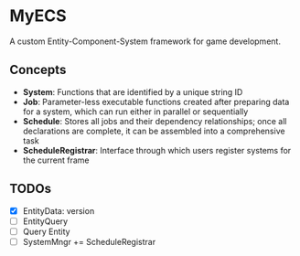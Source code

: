 # MyECS

A custom Entity-Component-System framework for game development.

## Concepts

- **System**: Functions that are identified by a unique string ID
- **Job**: Parameter-less executable functions created after preparing data for a system, which can run either in
  parallel or sequentially
- **Schedule**: Stores all jobs and their dependency relationships; once all declarations are complete, it can be
  assembled into a comprehensive task
- **ScheduleRegistrar**: Interface through which users register systems for the current frame

## TODOs

- [x] EntityData: version
- [ ] EntityQuery
- [ ] Query Entity
- [ ] SystemMngr += ScheduleRegistrar